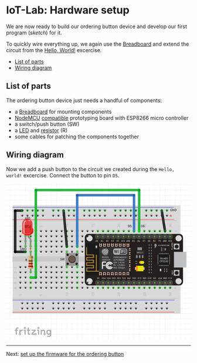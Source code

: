 # IoT-Lab: Hardware setup
We are now ready to build our ordering button device and develop our first program (*sketch*) for it.

To quickly wire everything up, we again use the [Breadboard](Breadboard.md) and extend the circuit from the [Hello, World!](HelloWorld.md) excercise.

<!-- MDTOC maxdepth:6 firsth1:2 numbering:0 flatten:0 bullets:1 updateOnSave:1 -->

- [List of parts](#list-of-parts)   
- [Wiring diagram](#wiring-diagram)   

<!-- /MDTOC -->
## List of parts
The ordering button device just needs a handful of components:
  * a [Breadboard](Breadboard.md) for mounting components
  * [NodeMCU](https://en.wikipedia.org/wiki/NodeMCU) [compatible](http://frightanic.com/iot/comparison-of-esp8266-nodemcu-development-boards/) prototyping board with ESP8266 micro controller
  * a switch/push button (SW)
  * a [LED](https://en.wikipedia.org/wiki/Light-emitting_diode) and [resistor](https://en.wikipedia.org/wiki/Resistor) (R)
  * some cables for patching the components together

## Wiring diagram
Now we add a push button to the circuit we created during the `Hello, world!` excercise. Connect the button to pin `D5`.

<img src="images/Order_button_bb.png">

---
Next: [set up the firmware for the ordering button](Firmware_Development.md)
